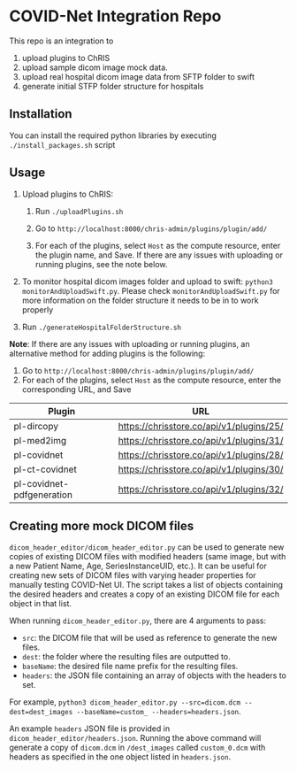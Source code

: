 # COVID-Net Integration Repo

This repo is an integration to 
1. upload plugins to ChRIS
2. upload sample dicom image mock data. 
3. upload real hospital dicom image data from SFTP folder to swift
4. generate initial STFP folder structure for hospitals

## Installation

You can install the required python libraries by executing `./install_packages.sh` script

## Usage

1. Upload plugins to ChRIS:

   1. Run `./uploadPlugins.sh`
   
   2. Go to  `http://localhost:8000/chris-admin/plugins/plugin/add/`

   3. For each of the plugins, select `Host` as the compute resource, enter the plugin name, and Save. If there are any issues with uploading or running plugins, see the note below.

3. To monitor hospital dicom images folder and upload to swift: `python3 monitorAndUploadSwift.py`. Please check `monitorAndUploadSwift.py` for more information on the folder structure it needs to be in to work properly 
3. Run `./generateHospitalFolderStructure.sh`

**Note**: If there are any issues with uploading or running plugins, an alternative method for adding plugins is the following:

1. Go to  `http://localhost:8000/chris-admin/plugins/plugin/add/`
2. For each of the plugins, select `Host` as the compute resource, enter the corresponding URL, and Save

| Plugin                    | URL                                      |
| ------------------------- | ---------------------------------------- |
| pl-dircopy                | https://chrisstore.co/api/v1/plugins/25/ |
| pl-med2img                | https://chrisstore.co/api/v1/plugins/31/ |
| pl-covidnet               | https://chrisstore.co/api/v1/plugins/28/ |
| pl-ct-covidnet            | https://chrisstore.co/api/v1/plugins/30/ |
| pl-covidnet-pdfgeneration | https://chrisstore.co/api/v1/plugins/32/ |

## Creating more mock DICOM files

`dicom_header_editor/dicom_header_editor.py` can be used to generate new copies of existing DICOM files with modified headers (same image, but with a new Patient Name, Age, SeriesInstanceUID, etc.). It can be useful for creating new sets of DICOM files with varying header properties for manually testing COVID-Net UI. The script takes a list of objects containing the desired headers and creates a copy of an existing DICOM file for each object in that list.

When running `dicom_header_editor.py`, there are 4 arguments to pass:

* `src`: the DICOM file that will be used as reference to generate the new files.
* `dest`: the folder where the resulting files are outputted to.
* `baseName`: the desired file name prefix for the resulting files.
* `headers`: the JSON file containing an array of objects with the headers to set.

For example, `python3 dicom_header_editor.py --src=dicom.dcm --dest=dest_images --baseName=custom_ --headers=headers.json`.

An example `headers` JSON file is provided in `dicom_header_editor/headers.json`. Running the above command will generate a copy of `dicom.dcm` in `/dest_images` called `custom_0.dcm` with headers as specified in the one object listed in `headers.json`.
